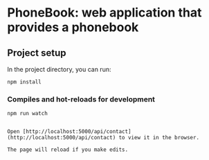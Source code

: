 # PhoneBook: web application that provides a phonebook

## Project setup

In the project directory, you can run:

```
npm install

```

### Compiles and hot-reloads for development

```
npm run watch


Open [http://localhost:5000/api/contact](http://localhost:5000/api/contact) to view it in the browser.

The page will reload if you make edits.
